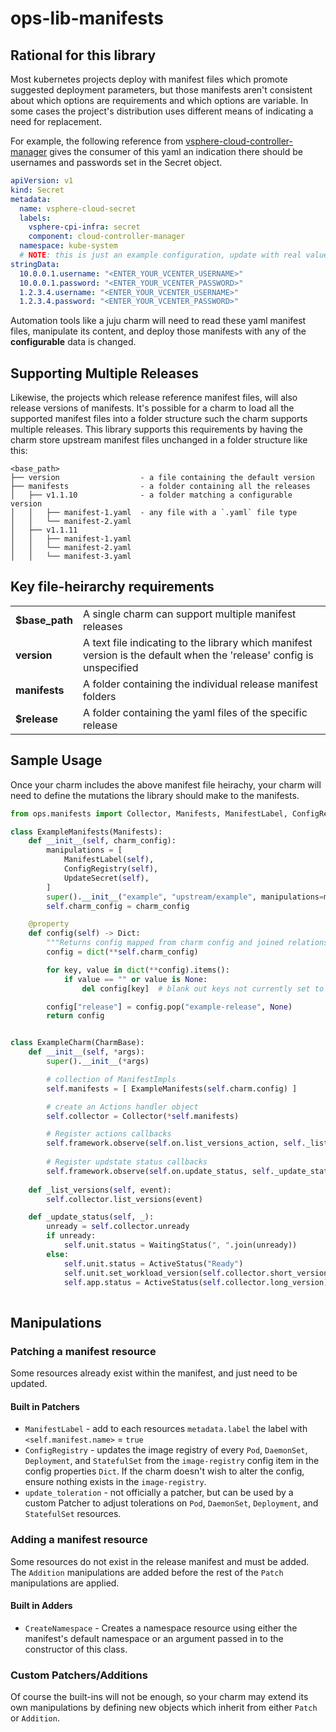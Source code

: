 # ops-lib-manifests

## Rational for this library
Most kubernetes projects deploy with manifest files which promote suggested deployment
parameters, but those manifests aren't consistent about which options are requirements
and which options are variable. In some cases the project's distribution uses different
means of indicating a need for replacement.

For example, the following reference from [vsphere-cloud-controller-manager](https://github.com/kubernetes/cloud-provider-vsphere/blob/master/releases/v1.23/vsphere-cloud-controller-manager.yaml#L11-L24)
gives the consumer of this yaml an indication there should be usernames and passwords set
in the Secret object.

```yaml
apiVersion: v1
kind: Secret
metadata:
  name: vsphere-cloud-secret
  labels:
    vsphere-cpi-infra: secret
    component: cloud-controller-manager
  namespace: kube-system
  # NOTE: this is just an example configuration, update with real values based on your environment
stringData:
  10.0.0.1.username: "<ENTER_YOUR_VCENTER_USERNAME>"
  10.0.0.1.password: "<ENTER_YOUR_VCENTER_PASSWORD>"
  1.2.3.4.username: "<ENTER_YOUR_VCENTER_USERNAME>"
  1.2.3.4.password: "<ENTER_YOUR_VCENTER_PASSWORD>"
```

Automation tools like a juju charm will need to read these yaml manifest files, manipulate
its content, and deploy those manifests with any of the **configurable** data is changed.


## Supporting Multiple Releases
Likewise, the projects which release reference manifest files, will also release versions
of manifests. It's possible for a charm to load all the supported manifest files into a 
folder structure such the charm supports multiple releases. This library supports this 
requirements by having the charm store upstream manifest files unchanged in a folder 
structure like this:

```
<base_path>
├── version                  - a file containing the default version
├── manifests                - a folder containing all the releases
│   ├── v1.1.10              - a folder matching a configurable version
│   │   ├── manifest-1.yaml  - any file with a `.yaml` file type
│   │   └── manifest-2.yaml
│   ├── v1.1.11
│   │   ├── manifest-1.yaml
│   │   └── manifest-2.yaml
│   │   └── manifest-3.yaml
```

Key file-heirarchy requirements
-------------------------------
|  |  |
| --- | --- |
| **$base_path** | A single charm can support multiple manifest releases
| **version**    | A text file indicating to the library which manifest version is the default when the 'release' config is unspecified |
| **manifests**  | A folder containing the individual release manifest folders |
| **$release**   | A folder containing the yaml files of the specific release |

## Sample Usage

Once your charm includes the above manifest file heirachy, your charm will need to define the
mutations the library should make to the manifests. 


```python
from ops.manifests import Collector, Manifests, ManifestLabel, ConfigRegistry

class ExampleManifests(Manifests):
    def __init__(self, charm_config):
        manipulations = [
            ManifestLabel(self),
            ConfigRegistry(self),
            UpdateSecret(self),
        ]
        super().__init__("example", "upstream/example", manipulations=manipulations)
        self.charm_config = charm_config

    @property
    def config(self) -> Dict:
        """Returns config mapped from charm config and joined relations."""
        config = dict(**self.charm_config)

        for key, value in dict(**config).items():
            if value == "" or value is None:
                del config[key]  # blank out keys not currently set to something

        config["release"] = config.pop("example-release", None)
        return config


class ExampleCharm(CharmBase):
    def __init__(self, *args):
        super().__init__(*args)

        # collection of ManifestImpls
        self.manifests = [ ExampleManifests(self.charm.config) ]

        # create an Actions handler object
        self.collector = Collector(*self.manifests)

        # Register actions callbacks
        self.framework.observe(self.on.list_versions_action, self._list_versions)
        
        # Register updstate status callbacks
        self.framework.observe(self.on.update_status, self._update_status)
    
    def _list_versions(self, event):
        self.collector.list_versions(event)

    def _update_status(self, _):
        unready = self.collector.unready
        if unready:
            self.unit.status = WaitingStatus(", ".join(unready))
        else:
            self.unit.status = ActiveStatus("Ready")
            self.unit.set_workload_version(self.collector.short_version)
            self.app.status = ActiveStatus(self.collector.long_version)
        
```

## Manipulations

### Patching a manifest resource
Some resources already exist within the manifest, and just need to be updated.

#### Built in Patchers
* `ManifestLabel` - add to each resources `metadata.label` the label with `<self.manifest.name>` = `true`
* `ConfigRegistry` - updates the image registry of every `Pod`, `DaemonSet`, `Deployment`, and `StatefulSet` from the `image-registry` config item in the config properties `Dict`. If the charm doesn't wish to alter
the config, ensure nothing exists in the `image-registry`.
* `update_toleration` - not officially a patcher, but can be used by a custom Patcher to adjust tolerations on `Pod`, `DaemonSet`, `Deployment`, and `StatefulSet` resources.

### Adding a manifest resource
Some resources do not exist in the release manifest and must be added. The `Addition` manipulations are added
before the rest of the `Patch` manipulations are applied.

#### Built in Adders
* `CreateNamespace` - Creates a namespace resource using either the manifest's default namespace or 
                    an argument passed in to the constructor of this class. 

### Custom Patchers/Additions
Of course the built-ins will not be enough, so your charm may extend its own manipulations by defining
new objects which inherit from either `Patch` or `Addition`. 